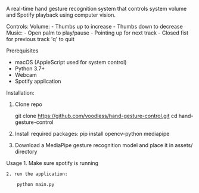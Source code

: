 A real-time hand gesture recognition system that controls system volume and Spotify playback using computer vision.


Controls:
Volume:
            - Thumbs up to increase
            - Thumbs down to decrease
        Music:
            - Open palm to play/pause
            - Pointing up for next track
            - Closed fist for previous track
        'q' to quit

Prerequisites
- macOS (AppleScript used for system control)
- Python 3.7+
- Webcam
- Spotify application

Installation:
1. Clone repo
   
    git clone https://github.com/voodless/hand-gesture-control.git
    cd hand-gesture-control

3. Install required packages:
    pip install opencv-python mediapipe

4. Download a MediaPipe gesture recognition model and place it in assets/ directory

Usage
    1. Make sure spotify is running
    
    2. run the application:
    
        python main.py







